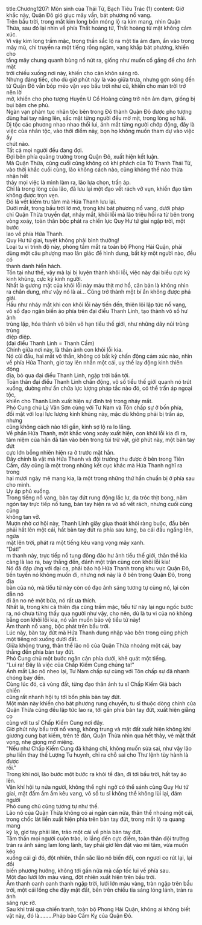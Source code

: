 title:Chương1207: Môn sinh của Thái Tử, Bạch Tiêu Trác (1)
content:
Giờ khắc này, Quận Đô gió giục mây vần, bát phương nổ vang.<br>Trên bầu trời, trong mắt kim long bốn móng lộ ra kim mang, nhìn Quận<br>Thừa, sau đó lại nhìn về phía Thất hoàng tử, Thất hoàng tử mặt không cảm xúc.<br>Vì vậy kim long trầm mặc, trong thần sắc lộ ra một tia ảm đạm, ẩn vào trong<br>mây mù, chỉ truyền ra một tiếng rồng ngâm, vang khắp bát phương, khiến cho<br>tầng mây chung quanh bùng nổ nứt ra, giống như muốn cố gắng để cho ánh mặt<br>trời chiếu xuống nơi này, khiến cho càn khôn sáng rõ.<br>Nhưng đáng tiếc, cho dù giờ phút này là vào giữa trưa, nhưng gợn sóng đến<br>từ Quận Đô vẫn bóp méo vặn vẹo bầu trời như cũ, khiến cho màn trời trở nên lờ<br>mờ, khiến cho pho tượng Huyền U Cổ Hoàng cũng trở nên ảm đạm, giống bị<br>bụi bặm che phủ.<br>Ngàn vạn phàm tục nhân tộc bên trong Đô thành Quận Đô được pho tượng<br>dùng hai tay nâng lên, sắc mặt từng người đều mờ mịt, trong lòng sợ hãi.<br>Dị tộc các phương nhao nhao thối lui, ánh mắt từng người chớp động, đây là<br>việc của nhân tộc, vào thời điểm này, bọn họ không muốn tham dự vào việc ấy<br>chút nào.<br>Tất cả mọi người đều đang đợi.<br>Đợi bên phía quảng trường trong Quận Đô, xuất hiện kết luận.<br>Mà Quận Thừa, cũng cuối cũng không có khí phách của Tử Thanh Thái Tử,<br>vào thời khắc cuối cùng, lão không cách nào, cũng không thể nào thừa nhận hết<br>thảy mọi việc là mình làm ra, lão lựa chọn, trấn áp.<br>Chỉ là trong lòng của lão, đã lưu lại một đạo vết rách vỡ vụn, khiến đạo tâm<br>không được trọn vẹn.<br>Đó là vết kiếm tru tâm mà Hứa Thanh lưu lại.<br>Dưới mắt, trong bầu trời lờ mờ, trong khi bát phương nổ vang, dưới pháp<br>chỉ Quận Thừa truyền đạt, nháy mắt, khôi lỗi mà lão triệu hồi ra từ bên trong<br>vòng xoáy, toàn thân bộc phát ra chiến lực Quy Hư tứ giai ngập trời, một bước<br>lao về phía Hứa Thanh.<br>Quy Hư tứ giai, tuyệt không phải bình thường!<br>Loại tu vi trình độ này, phóng tầm mắt ra toàn bộ Phong Hải Quận, phải<br>dùng một câu phượng mao lân giác để hình dung, bất kỳ một người nào, đều có<br>thanh danh hiển hách.<br>Tồn tại như thế, vậy mà lại bị luyện thành khôi lỗi, việc này đại biểu cực kỳ<br>kinh khủng, cực kỳ kinh người.<br>Nhất là gương mặt của khôi lỗi này máu thịt mơ hồ, căn bản là không nhìn<br>ra chân dung, như vậy nó là ai... Cũng trở thành một bí ẩn không được phá giải.<br>Hầu như nháy mắt khi con khôi lỗi này tiến đến, thiên lôi lập tức nổ vang,<br>vô số đạo ngân biến ảo phía trên đại điểu Thanh Linh, tạo thành vô số hư ảnh<br>trùng lặp, hóa thành vô biên vô hạn tiểu thế giới, như những dãy núi trùng trùng<br>điệp điệp.<br>(đại điểu Thanh Linh = Thanh Cầm)<br>Chính giữa nơi này, là thân ảnh con khôi lỗi kia.<br>Nó cúi đầu, hai mắt vô thần, không có bất kỳ chấn động cảm xúc nào, nhìn<br>về phía Hứa Thanh, giơ tay lên nhấn một cái, uy thế lay động kinh thiên động<br>địa, bỏ qua đại điểu Thanh Linh, ngập trời bắn tới.<br>Toàn thân đại điểu Thanh Linh chấn động, vô số tiểu thế giới quanh nó trút<br>xuống, dường như ẩn chứa lực lượng pháp tắc nào đó, có thể trấn áp ngoại tộc,<br>khiến cho Thanh Linh xuất hiện sự đình trệ trong nháy mắt.<br>Phó Cung chủ Lý Vân Sơn cùng với Tư Nam và Tôn chấp sự ở bốn phía,<br>đối mặt với loại lực lượng kinh khủng này, mặc dù không phải bị trấn áp, nhưng<br>cũng không cách nào tới gần, kinh sợ lộ ra lo lắng.<br>Về phần Hứa Thanh, một khắc vòng xoáy xuất hiện, con khôi lỗi kia đi ra,<br>tâm niệm của hắn đã tản vào bên trong túi trữ vật, giờ phút này, một bàn tay đứt<br>cực lớn bỗng nhiên hiện ra ở trước mặt hắn.<br>Đây chính là vật mà Hứa Thanh và đội trưởng thu được ở bên trong Tiên<br>Cấm, đây cũng là một trong những kết cục khác mà Hứa Thanh nghĩ ra trong<br>hai mươi ngày mê mang kia, là một trong những thứ hắn chuẩn bị ở phía sau<br>cho mình.<br>Uy áp phủ xuống.<br>Trong tiếng nổ vang, bàn tay đứt rung động lắc lư, da tróc thịt bong, năm<br>ngón tay trực tiếp nổ tung, bàn tay hiện ra vô số vết rách, nhưng cuối cùng cũng<br>không tan vỡ.<br>Mượn nhờ cơ hội này, Thanh Linh giãy giụa thoát khỏi ràng buộc, đầu bên<br>phải hất lên một cái, hất bàn tay đứt ra phía sau lưng, ba cái đầu ngẩng lên, ngửa<br>mặt lên trời, phát ra một tiếng kêu vang vọng mây xanh.<br>"Dát!"<br>m thanh này, trực tiếp nổ tung đông đảo hư ảnh tiểu thế giới, thân thể kia<br>càng là lao ra, bay thẳng đến, đánh một trận cùng con khôi lỗi kia!<br>Nó đã đáp ứng với đại ca, phải bảo hộ Hứa Thanh trong khu vực Quận Đô,<br>tiền tuyến nó không muốn đi, nhưng nơi này là ở bên trong Quận Đô, trong địa<br>bàn của nó, mà tiểu tử này còn có đạo ánh sáng tương tự cùng nó, lại còn dẫn nó<br>đi ăn no nê một bữa, nó rất ưa thích.<br>Nhất là, trong khi cả thiên địa cũng trầm mặc, tiểu tử này lại ngu ngốc bước<br>ra, nó chưa từng thấy qua người như vậy, cho nên, dù là tu vi của nó không<br>bằng con khôi lỗi kia, nó vẫn muốn bảo vệ tiểu tử này!<br>Âm thanh nổ vang, bộc phát trên bầu trời.<br>Lúc này, bàn tay đứt mà Hứa Thanh dung nhập vào bên trong cũng phịch<br>một tiếng rơi xuống dưới đất.<br>Giữa không trung, thân thể lão nô của Quận Thừa nhoáng một cái, bay<br>thẳng đến phía bàn tay đứt.<br>Phó Cung chủ một bước ngăn cản phía dưới, khẽ quát một tiếng.<br>"Lui ra! Đây là việc của Chấp Kiếm Cung chúng ta!"<br>Ánh mắt Lão nô nheo lại, Tư Nam chấp sự cùng với Tôn chấp sự đã nhanh<br>chóng bay đến.<br>Cùng lúc đó, cả vùng đất, từng đạo thân ảnh tu sĩ Chấp Kiếm Giả bách chiến<br>cũng rất nhanh hội tụ tới bốn phía bàn tay đứt.<br>Một màn này khiến cho bát phương rung chuyển, tu sĩ thuộc dòng chính của<br>Quận Thừa cũng đều lập tức lao ra, tới gần phía bàn tay đứt, xuất hiện giằng co<br>cùng với tu sĩ Chấp Kiếm Cung nơi đây.<br>Giờ phút này bầu trời nổ vang, không trung và mặt đất xuất hiện không khí<br>giương cung bạt kiếm, trên tế đàn, Quận Thừa nhìn qua hết thảy, vẻ mặt thất<br>vọng, nhẹ giọng mở miệng.<br>"Nếu như Chấp Kiếm Cung đã kháng chỉ, không muốn sửa sai, như vậy lão<br>phu liền thay thế Lượng Tu huynh, chỉ ra chỗ sai cho Thư lệnh tùy hành là được<br>rồi."<br>Trong khi nói, lão bước một bước ra khỏi tế đàn, đi tới bầu trời, hất tay áo<br>lên.<br>Vận khí hội tụ nửa người, không thể nghi ngờ có thể sánh cùng Quy Hư tứ<br>giai, mặt đấm ầm ầm kêu vang, vô số tu sĩ không thể không lùi lại, đám người<br>Phó cung chủ cũng tương tự như thế.<br>Lão nô của Quận Thừa không có ai ngăn cản nữa, thân thể nhoáng một cái,<br>trong chốc lát liền xuất hiện phía trên bàn tay đứt, trong mắt lộ ra quang mang<br>kỳ lạ, giơ tay phải lên, trảo một cái về phía bàn tay đứt.<br>Tâm thần mọi người cuộn trào, lo lắng đến cực điểm, toàn thân đội trưởng<br>tràn ra ánh sáng lam lóng lánh, tay phải giơ lên đặt vào mi tâm, vừa muốn kéo<br>xuống cái gì đó, đột nhiên, thần sắc lão nô biến đổi, con ngươi co rút lại, lại đổi<br>biến phương hướng, không tới gần nữa mà cấp tốc lui về phía sau.<br>Một đạo lưới lớn màu vàng, đột nhiên xuất hiện trên bầu trời.<br>Âm thanh oanh oanh thanh ngập trời, lưới lớn màu vàng, tràn ngập trên bầu<br>trời, một cái lồng che đậy mặt đất, bên trên chiếu tia sáng lóng lánh, tràn ra ánh<br>sáng rực rỡ.<br>Sau khi trải qua chiến tranh, toàn bộ Phong Hải Quận, không ai không biết<br>vật này, đó là.........Pháp bảo Cấm Kỵ của Quận Đô.